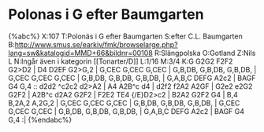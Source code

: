 # Polonas i G efter Baumgarten

{%abc%}
X:107
T:Polonäs i G efter Baumgarten
S:efter C.L. Baumgarten
B:http://www.smus.se/earkiv/fmk/browselarge.php?lang=sw&katalogid=MMD+66&bildnr=00108
R:Slängpolska
O:Gotland
Z:Nils L
N:Ingår även i kategorin [[Tonarter/D]]
L:1/16
M:3/4
K:G
G2G2 F2F2 G2>D2 | D4 D2EF G2>G,2 | G,CEC G,CEC G,CEC | G,B,DB, G,B,DB, G,B,DB, |
G,CEC G,CEC G,CEC | G,B,DB, G,B,DB, G,B,DB, | G,A,B,C DEFG A2c2 | BAGF G4 G,4 ::
d2d2 ^c2c2 d2>A2 | A4 A2B^c d4 | d2f2 f2A2 A2GF | G2e2 e2G2 G2F2 | A2B^c d2A2 G2F2 | 
F2E2 TE4 {/E}D2>c2 | B2A2 G2F2 G4 | B,4 B,2A,2 A,2G,2 | G,CEC G,CEC G,CEC | G,B,DB, G,B,DB, G,B,DB, |
G,CEC G,CEC G,CEC | G,B,DB, G,B,DB, G,B,DB, | G,A,B,C DEFG A2c2 | BAGF G4 G,4 :| 
{%endabc%}
